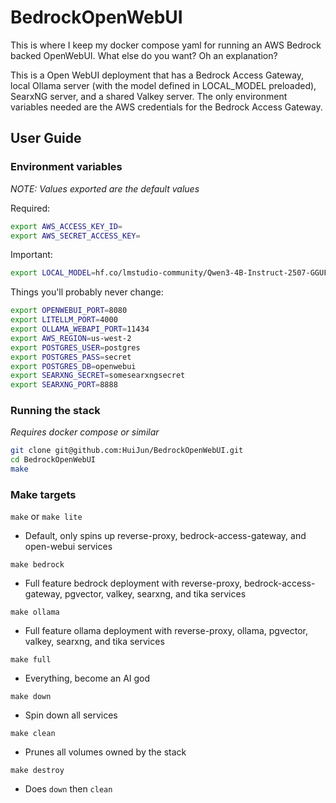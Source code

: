 # BedrockOpenWebUI

This is where I keep my docker compose yaml for running an AWS Bedrock backed OpenWebUI. What else do you want? Oh an explanation?

This is a Open WebUI deployment that has a Bedrock Access Gateway, local Ollama server (with the model defined in LOCAL_MODEL preloaded), SearxNG server, and a shared Valkey server. The only environment variables needed are the AWS credentials for the Bedrock Access Gateway.

## User Guide
### Environment variables
*NOTE: Values exported are the default values*


Required:
```bash
export AWS_ACCESS_KEY_ID=
export AWS_SECRET_ACCESS_KEY=
```

Important:
```bash
export LOCAL_MODEL=hf.co/lmstudio-community/Qwen3-4B-Instruct-2507-GGUF:Q8_0
```

Things you'll probably never change:
```bash
export OPENWEBUI_PORT=8080
export LITELLM_PORT=4000
export OLLAMA_WEBAPI_PORT=11434
export AWS_REGION=us-west-2
export POSTGRES_USER=postgres
export POSTGRES_PASS=secret
export POSTGRES_DB=openwebui
export SEARXNG_SECRET=somesearxngsecret
export SEARXNG_PORT=8888
```

### Running the stack
*Requires docker compose or similar*
```bash
git clone git@github.com:HuiJun/BedrockOpenWebUI.git
cd BedrockOpenWebUI
make
```

### Make targets
`make` or `make lite`
- Default, only spins up reverse-proxy, bedrock-access-gateway, and open-webui services

`make bedrock`
- Full feature bedrock deployment with reverse-proxy, bedrock-access-gateway, pgvector, valkey, searxng, and tika services

`make ollama`
- Full feature ollama deployment with reverse-proxy, ollama, pgvector, valkey, searxng, and tika services

`make full`
- Everything, become an AI god

`make down`
- Spin down all services

`make clean`
- Prunes all volumes owned by the stack

`make destroy`
- Does `down` then `clean`
